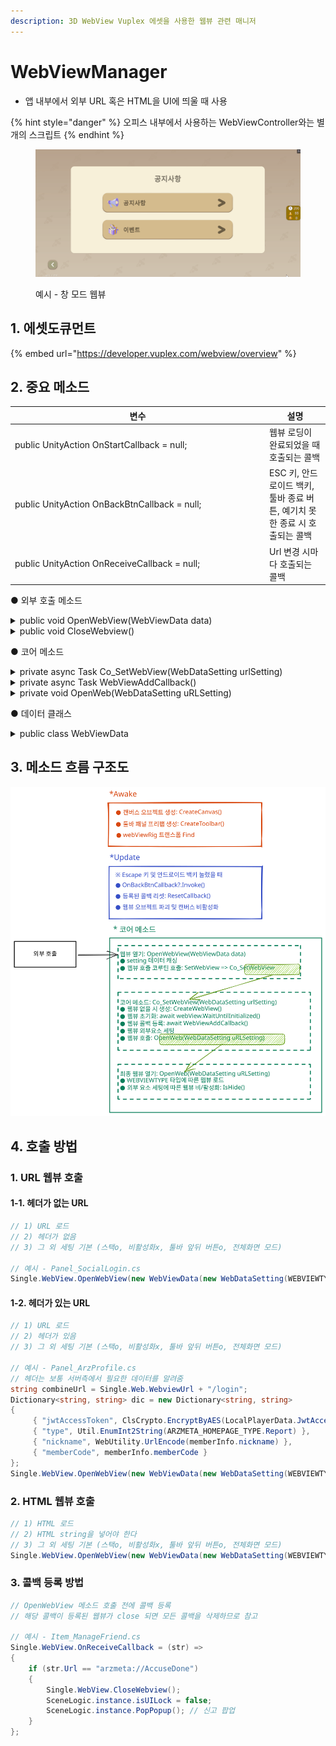 ```yaml
---
description: 3D WebView Vuplex 에셋을 사용한 웹뷰 관련 매니저
---
```


# WebViewManager

* 앱 내부에서 외부 URL 혹은 HTML을 UI에 띄울 때 사용

{% hint style="danger" %}
오피스 내부에서 사용하는 WebViewController와는 별개의 스크립트
{% endhint %}

<figure><img src="../../.gitbook/assets/WebView.gif" alt=""><figcaption><p>예시 - 창 모드 웹뷰</p></figcaption></figure>

## 1. 에셋도큐먼트

{% embed url="https://developer.vuplex.com/webview/overview" %}

## 2. 중요 메소드

<table><thead><tr><th width="393">변수</th><th>설명</th></tr></thead><tbody><tr><td>public UnityAction OnStartCallback = null;</td><td>웹뷰 로딩이 완료되었을 때 호출되는 콜백</td></tr><tr><td>public UnityAction OnBackBtnCallback = null;</td><td>ESC 키, 안드로이드 백키, 툴바 종료 버튼, 예기치 못한 종료 시 호출되는 콜백</td></tr><tr><td>public UnityAction OnReceiveCallback = null;</td><td>Url 변경 시마다 호출되는 콜백</td></tr></tbody></table>

● 외부 호출 메소드

<details>

<summary>public void OpenWebView(WebViewData data)</summary>

```csharp
// 웹뷰를 호출하는 메소드
// 별도의 데이터 클래스를 파라미터로 받아 사용한다.
public void OpenWebView(WebViewData data)
{
    // WebViewData 클래스 내부의 WebSetting 클래스가 있다
    // WebSetting 데이터를 전역으로 사용하기 위해 전역변수로 저장
    setting = data.webSetting;
    // 웹뷰 데이터 세팅 및 열기
    SetWebView(data.dataSetting);
}
```

</details>

<details>

<summary>public void CloseWebview()</summary>

```csharp
// 웹뷰 종료 및 닫기
public void CloseWebview()
{
    if (webView)
    {
        OnBackBtnCallback?.Invoke();
        ResetCallback();

        // 더미 UI 스택을 쌓았을 시
        // 안드로이드 백버튼, ESC 키를 눌렀을 시 쌓인 스텍이 하나 삭제되므로 
        // 예외처리를 위해 더미 스택을 하나 쌓아두었다.
        if (setting.isStack)
        {
            SceneLogic.instance.isUILock = false;
            SceneLogic.instance.PopPopup();
        }

        webViewCanvas.enabled = false;
        webView.Destroy();
    }
    
    // 계정 연동 예외처리 (송주은 연구원 작업)
    AccountLink();
}
```

</details>



● 코어 메소드

<details>

<summary>private async Task Co_SetWebView(WebDataSetting urlSetting)</summary>

<pre class="language-csharp"><code class="lang-csharp">// 코어 메소드


private async Task Co_SetWebView(WebDataSetting urlSetting)
{
<strong>    // 웹뷰 에셋 프리팹 없을 시 생성    
</strong>    if (!CreateWebView()) return;

    // 웹뷰 초기화 
    await webView.WaitUntilInitialized();
    // 웹뷰 에셋 콜백 등록
    await WebViewAddCallback();

    // 데이터 전달
    webViewToolbar.SetActivePreNextBtn(setting.isPreNextBtnActive);
    SetWebviewSize(setting.webview_size);

    OpenWeb(urlSetting);
}
</code></pre>

</details>

<details>

<summary>private async Task WebViewAddCallback()</summary>

<pre class="language-csharp"><code class="lang-csharp">// 웹뷰 에셋 콜백 등록
<strong>private async Task WebViewAddCallback()
</strong>{
    // 안드로이드 백버튼, ESC 키를 눌렀을 시 쌓인 스텍이 하나 삭제되므로 
    // 예외처리를 위해 더미 스택을 하나 쌓아두었다.
    if (setting.isStack)
    {
        SceneLogic.instance.isUILock = false;
        SceneLogic.instance.PushPopup&#x3C;Popup_Empty>();
    }

    // 로드 중에 상태 변화시 호출
    webView.WebView.LoadProgressChanged += delegate (object sender, ProgressChangedEventArgs args)
    {
        WebViewLogger.Log($"Load progress changed: {args.Type}, {args.Progress}");
        switch (args.Type)
        {
            case ProgressChangeType.Started:
                WebViewLogger.Log("로딩 시작");
                break;
            case ProgressChangeType.Finished: // 유니웹뷰의 OnPageFinished와 같은 기능
                WebViewLogger.Log("로딩 완료");
                OnStartCallback?.Invoke();
                OnStartCallback = null;
                break;
            case ProgressChangeType.Failed: // 유니웹뷰의 OnPageErrorReceived와 같은 기능
                WebViewLogger.Log($"로딩 실패: [{webView.WebView.Url}]");
                break;
            case ProgressChangeType.Updated:
                WebViewLogger.Log("웹뷰 로드 중 업데이트");
                break;
        }
    };

    // 종료시 호출
    webView.WebView.CloseRequested += delegate (object sender, EventArgs args)
    {
        Debug.Log("웹뷰 종료" + args);
        OnBackBtnCallback?.Invoke();
        OnBackBtnCallback = null;
    };

    // 페이지 로드 실패시 호출. (사용 안 함)
    //webView.WebView.PageLoadFailed += delegate (object sender, EventArgs args)
    //{ 
    //WebViewLogger.LogError("Error!: " + args);
    //};

    // 메세지 받을때 호출. 유니웹뷰에 OnMessageReceived와 같은 기능
    webView.WebView.MessageEmitted += delegate (object sender, EventArgs&#x3C;string> args)
    {
        WebViewLogger.Log("Json Received: " + args.Value);
    };

    webView.WebView.UrlChanged += (object sender, UrlChangedEventArgs args) =>
    {
        WebViewLogger.Log("Url Changed To: " + args.Url);
        OnReceiveCallback?.Invoke(args);
    };

    await UniTask.NextFrame();
}

</code></pre>

</details>

<details>

<summary>private void OpenWeb(WebDataSetting uRLSetting)</summary>

```csharp
// 웹뷰 열기
private void OpenWeb(WebDataSetting uRLSetting)
{
    // type은 URL, HTML이 있으며 호출 시 데이터 클래스에 파라미터로 넘긴다
    switch (uRLSetting.type)
    {
        // URL의 경우 사전에 헤더가 필요한 경우 httpHeaders를 넣는다. 기존에는 null을 넘긴다.
        // 주로 사전에 로그인이 필요할 시 서버팀이 요구한 데이터를 헤더에 넘긴다.
        case WEBVIEWTYPE.URL: webView.WebView.LoadUrl(uRLSetting.str, uRLSetting.httpHeaders); break;
        // HTML의 경우 str이 HTML string 형식이어야 한다.
        case WEBVIEWTYPE.HTML: webView.WebView.LoadHtml(uRLSetting.str); break;
        default: break;
    }

    // 웹뷰를 안보이게 실행시키고 싶을 때 WebSetting 설정에 따라 실행
    IsHide();
}
```

</details>



● 데이터 클래스

<details>

<summary>public class WebViewData</summary>

```csharp
// 상위 데이터 클래스
// 웹뷰 열기 메소드 호출 시 파라미터로 사용
public class WebViewData
{
    public WebDataSetting dataSetting;
    // null이어도 기본 설정으로 세팅됨
    public WebSetting webSetting = new WebSetting();

    public WebViewData(WebDataSetting dataSetting, WebSetting webSetting = null)
    {
        this.dataSetting = dataSetting;
        this.webSetting = webSetting ?? new WebSetting();
    }
}

// 웹뷰 호출 시 필요한 데이터 클래스
public class WebDataSetting
{
    public WEBVIEWTYPE type;
    public string str;
    public Dictionary<string, string> httpHeaders = null;

    public WebDataSetting(WEBVIEWTYPE type, string str, Dictionary<string, string> httpHeaders = null)
    {
        this.type = type;
        this.str = str;
        this.httpHeaders = httpHeaders;
    }
}

// 웹뷰 호출 시 외부적 요소 세팅 데이터 클래스
public class WebSetting
{
    // 더미 스택을 쌓는가? (기본값: 쌓는다)
    public bool isStack = true;
    // 웹뷰를 보이는 채로 실행하는가? (기본값: 보인다)
    public bool isHide = false;
    // 툴바 패널의 뒤로가기/ 앞으로 가기 버튼을 활성화하는가? (기본값: 활성화)한다
    public bool isPreNextBtnActive = true;
    // 웹뷰 패널의 크기를 전체 화면으로 하는가? (기본값: 전체)화면
    public WEBVIEW_SIZE webview_size = WEBVIEW_SIZE.FULL;

    public WebSetting(bool isStack = true, bool isHide = false, bool isPreNextBtnActive = true, WEBVIEW_SIZE webview_size = WEBVIEW_SIZE.FULL)
    {
        this.isStack = isStack;
        this.isHide = isHide;
        this.isPreNextBtnActive = isPreNextBtnActive;
        this.webview_size = webview_size;
    }
}
```

</details>



## 3. 메소드 흐름 구조도

<img src="../../.gitbook/assets/file.excalidraw (14).svg" alt="" class="gitbook-drawing">

## 4. 호출 방법

### 1. URL 웹뷰 호출

#### 1-1. 헤더가 없는 URL

```csharp
// 1) URL 로드
// 2) 헤더가 없음
// 3) 그 외 세팅 기본 (스택o, 비활성화x, 툴바 앞뒤 버튼o, 전체화면 모드)

// 예시 - Panel_SocialLogin.cs
Single.WebView.OpenWebView(new WebViewData(new WebDataSetting(WEBVIEWTYPE.URL, combineUrl)));
```

#### 1-2. 헤더가 있는 URL

```csharp
// 1) URL 로드
// 2) 헤더가 있음
// 3) 그 외 세팅 기본 (스택o, 비활성화x, 툴바 앞뒤 버튼o, 전체화면 모드)

// 예시 - Panel_ArzProfile.cs
// 헤더는 보통 서버측에서 필요한 데이터를 알려줌
string combineUrl = Single.Web.WebviewUrl + "/login";
Dictionary<string, string> dic = new Dictionary<string, string>
{
     { "jwtAccessToken", ClsCrypto.EncryptByAES(LocalPlayerData.JwtAccessToken) },
     { "type", Util.EnumInt2String(ARZMETA_HOMEPAGE_TYPE.Report) },
     { "nickname", WebUtility.UrlEncode(memberInfo.nickname) },
     { "memberCode", memberInfo.memberCode }
};
Single.WebView.OpenWebView(new WebViewData(new WebDataSetting(WEBVIEWTYPE.URL, combineUrl, dic)));
```

###

### 2. HTML 웹뷰 호출

```csharp
// 1) HTML 로드
// 2) HTML string을 넣어야 한다
// 3) 그 외 세팅 기본 (스택o, 비활성화x, 툴바 앞뒤 버튼o, 전체화면 모드)
Single.WebView.OpenWebView(new WebViewData(new WebDataSetting(WEBVIEWTYPE.HTML, htmlStr)));
```

###

### 3. 콜백 등록 방법

```csharp
// OpenWebView 메소드 호출 전에 콜백 등록
// 해당 콜백이 등록된 웹뷰가 close 되면 모든 콜백을 삭제하므로 참고

// 예시 - Item_ManageFriend.cs
Single.WebView.OnReceiveCallback = (str) =>
{ 
    if (str.Url == "arzmeta://AccuseDone")
    {
        Single.WebView.CloseWebview();
        SceneLogic.instance.isUILock = false;
        SceneLogic.instance.PopPopup(); // 신고 팝업
    }
};
```

